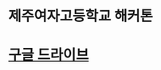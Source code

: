 # 제주여자고등학교 해커톤 

# [구글 드라이브](https://drive.google.com/drive/folders/1bhG2jrLap30HTG4guI05NdY-aLdqYW9L?usp=drive_link) 
